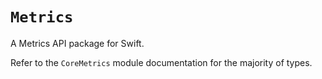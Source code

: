 # ``Metrics``

A Metrics API package for Swift.

Refer to the `CoreMetrics` module documentation for the majority of types.
